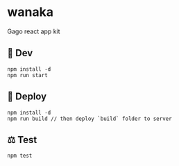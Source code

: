 # wanaka
Gago react app kit

## 🔨 Dev

```
npm install -d
npm run start
```

## 🚩 Deploy 

```
npm install -d
npm run build // then deploy `build` folder to server
```

## ⚖ Test
```
npm test
```

